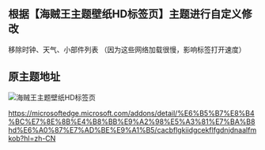 

## 根据【海贼王主题壁纸HD标签页】主题进行自定义修改
移除时钟、天气、小部件列表 （因为这些网络加载很慢，影响标签打开速度）

## 原主题地址
![海贼王主题壁纸HD标签页](https://store-images.s-microsoft.com/image/apps.14505.aa985c59-d8f6-4338-af9e-d877fa855dec.4a431f8f-0da6-415d-9315-3c010a8773c8.e80d774b-9e42-4427-a543-bcac16d7fd7e?mode=scale&h=100&q=90&w=100)

https://microsoftedge.microsoft.com/addons/detail/%E6%B5%B7%E8%B4%BC%E7%8E%8B%E4%B8%BB%E9%A2%98%E5%A3%81%E7%BA%B8hd%E6%A0%87%E7%AD%BE%E9%A1%B5/cacbflgkiidgcekflfgdnjdnaalfmkob?hl=zh-CN